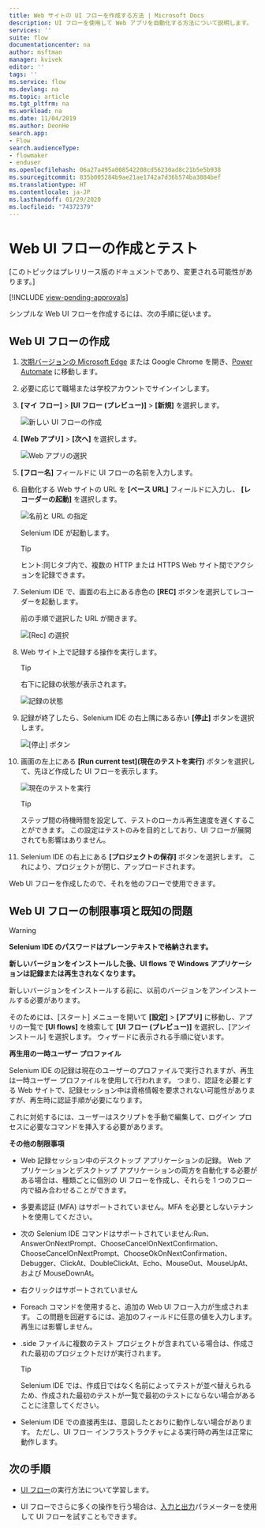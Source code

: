 ```yaml
---
title: Web サイトの UI フローを作成する方法 | Microsoft Docs
description: UI フローを使用して Web アプリを自動化する方法について説明します。
services: ''
suite: flow
documentationcenter: na
author: msftman
manager: kvivek
editor: ''
tags: ''
ms.service: flow
ms.devlang: na
ms.topic: article
ms.tgt_pltfrm: na
ms.workload: na
ms.date: 11/04/2019
ms.author: DeonHe
search.app:
- Flow
search.audienceType:
- flowmaker
- enduser
ms.openlocfilehash: 06a27a495a008542208cd56230ad8c21b5e5b938
ms.sourcegitcommit: 835b005284b9ae21ae1742a7d36b574ba3884bef
ms.translationtype: HT
ms.contentlocale: ja-JP
ms.lasthandoff: 01/29/2020
ms.locfileid: "74372379"
---
```

# <a name="create-and-test-your-web-ui-flows"></a>Web UI フローの作成とテスト

[このトピックはプレリリース版のドキュメントであり、変更される可能性があります。]

[!INCLUDE [view-pending-approvals](../includes/cc-rebrand.md)]

シンプルな Web UI フローを作成するには、次の手順に従います。

## <a name="create-a-web-ui-flow"></a>Web UI フローの作成

1. [次期バージョンの Microsoft Edge](https://www.microsoftedgeinsider.com/) または Google Chrome を開き、[Power Automate](https://flow.microsoft.com/) に移動します。

1. 必要に応じて職場または学校アカウントでサインインします。

1. **[マイ フロー]**  >  **[UI フロー (プレビュー)]**  >  **[新規]** を選択します。

   ![新しい UI フローの作成](../media/create-windows-ui-flow/create-new.png "新しい UI フローの作成")

1. **[Web アプリ]**  >  **[次へ]** を選択します。
    
   ![Web アプリの選択](../media/create-web-ui-flow/select-web-app.png "Web アプリの選択")

1. **[フロー名]** フィールドに UI フローの名前を入力します。

1. 自動化する Web サイトの URL を **[ベース URL]** フィールドに入力し、 **[レコーダーの起動]** を選択します。

   ![名前と URL の指定](../media/create-web-ui-flow/give-a-name.png "名前と URL の指定") 

   Selenium IDE が起動します。

   >[!TIP] 
   >ヒント:同じタブ内で、複数の HTTP または HTTPS Web サイト間でアクションを記録できます。  

1. Selenium IDE で、画面の右上にある赤色の **[REC]** ボタンを選択してレコーダーを起動します。

   前の手順で選択した URL が開きます。

   ![[Rec] の選択](../media/create-web-ui-flow/select-rec.png "[Rec] の選択")

1.  Web サイト上で記録する操作を実行します。 
    
    >[!TIP]
    >右下に記録の状態が表示されます。

    ![記録の状態](../media/create-web-ui-flow/recording-status.png "記録の状態")

1.  記録が終了したら、Selenium IDE の右上隅にある赤い **[停止]** ボタンを選択します。

    ![[停止] ボタン](../media/create-web-ui-flow/stop-button.png "[停止] ボタン" )

1. 画面の左上にある **[Run current test]\(現在のテストを実行\)** ボタンを選択して、先ほど作成した UI フローを表示します。

    ![現在のテストを実行](../media/create-web-ui-flow/run-test.png "現在のテストを実行")

   >[!TIP]
   >ステップ間の待機時間を設定して、テストのローカル再生速度を遅くすることができます。 この設定はテストのみを目的としており、UI フローが展開されても影響はありません。  
  
1. Selenium IDE の右上にある **[プロジェクトの保存]** ボタンを選択します。 これにより、プロジェクトが閉じ、アップロードされます。

Web UI フローを作成したので、それを他のフローで使用できます。

## <a name="limitations-and-known-issues-for-web-ui-flows"></a>Web UI フローの制限事項と既知の問題

>[!WARNING]
>**Selenium IDE のパスワードはプレーンテキストで格納されます。**  


**新しいバージョンをインストールした後、UI flows で Windows アプリケーションは記録または再生されなくなります。**

新しいバージョンをインストールする前に、以前のバージョンをアンインストールする必要があります。

そのためには、[スタート] メニューを開いて **[設定]**  >  **[アプリ]** に移動し、アプリの一覧で **[UI flows]** を検索して **[UI フロー (プレビュー)]** を選択し、[アンインストール] を選択します。 ウィザードに表示される手順に従います。

**再生用の一時ユーザー プロファイル**

Selenium IDE の記録は現在のユーザーのプロファイルで実行されますが、再生は一時ユーザー プロファイルを使用して行われます。 つまり、認証を必要とする Web サイトで、記録セッション中は資格情報を要求されない可能性がありますが、再生時に認証手順が必要になります。 

これに対処するには、ユーザーはスクリプトを手動で編集して、ログイン プロセスに必要なコマンドを挿入する必要があります。

**その他の制限事項**

-   Web 記録セッション中のデスクトップ アプリケーションの記録。 Web アプリケーションとデスクトップ アプリケーションの両方を自動化する必要がある場合は、種類ごとに個別の UI フローを作成し、それらを 1 つのフロー内で組み合わせることができます。

-   多要素認証 (MFA) はサポートされていません。MFA を必要としないテナントを使用してください。

-   次の Selenium IDE コマンドはサポートされていません:Run、AnswerOnNextPrompt、ChooseCancelOnNextConfirmation、ChooseCancelOnNextPrompt、ChooseOkOnNextConfirmation、Debugger、ClickAt、DoubleClickAt、Echo、MouseOut、MouseUpAt、および MouseDownAt。

-   右クリックはサポートされていません 

-   Foreach コマンドを使用すると、追加の Web UI フロー入力が生成されます。 この問題を回避するには、追加のフィールドに任意の値を入力します。 再生には影響しません。

-   .side ファイルに複数のテスト プロジェクトが含まれている場合は、作成された最初のプロジェクトだけが実行されます。 

     >[!TIP]
     >Selenium IDE では、作成日ではなく名前によってテストが並べ替えられるため、作成された最初のテストが一覧で最初のテストにならない場合があることに注意してください。

-   Selenium IDE での直接再生は、意図したとおりに動作しない場合があります。 ただし、UI フロー インフラストラクチャによる実行時の再生は正常に動作します。

## <a name="next-steps"></a>次の手順

- [UI フロー](run-ui-flow.md)の実行方法について学習します。

- UI フローでさらに多くの操作を行う場合は、[入力と出力](inputs-outputs-web.md)パラメーターを使用して UI フローを試すこともできます。


